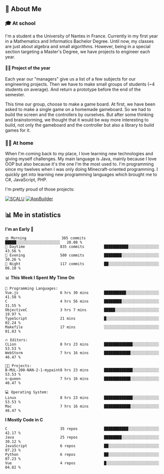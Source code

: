 ## 👀 About Me

### 🎓 At school

I'm a student a the University of Nantes in France. Currently in my first year in a Mathematics and Informatics Bachelor Degree. Until now, my classes are just about algebra and small algorithms. However, being in a special section targeting a Master's Degree, we have projects to engineer each year. 

#### 🔧🔬 Project of the year

Each year our "managers" give us a list of a few subjects for our engineering projects. Then we have to make small groups of students (~4 students on average). And return a prototype before the end of the semester.

This time our group, choose to make a game board. At first, we have been asked to make a single game on a homemade gameboard. So we had to build the screen and the controllers by ourselves. 
But after some thinking and brainstorming, we thought that it would be way more interesting to build, not only the gameboard and the controller but also a library to build games for it.

### 👨‍💻 At home

When I'm coming back to my place, I love learning new technologies and giving myself challenges. My main language is Java, mainly because I love OOP but also because it's the one I'm the most used to. I'm programming since my twelves when I was only doing Minecraft-oriented programming.  I quickly get into learning new programming languages which brought me to C#, JavaScript, PHP. 

I'm pretty proud of those projects:

[![SCALU](https://github-readme-stats.vercel.app/api/pin?username=renardfute&repo=SCALU)](https://github.com/renardfute/scalu)
[![AppBuilder](https://github-readme-stats.vercel.app/api/pin?username=pulsedev2&repo=AppBuilder)](https://github.com/pulsedev2/AppBuilder)

## 📊 Me in statistics
<!--START_SECTION:waka-->
**I'm an Early 🐤** 

```text
🌞 Morning                385 commits         █████░░░░░░░░░░░░░░░░░░░░   20.08 % 
🌆 Daytime                835 commits         ███████████░░░░░░░░░░░░░░   43.56 % 
🌃 Evening                580 commits         ████████░░░░░░░░░░░░░░░░░   30.26 % 
🌙 Night                  117 commits         ██░░░░░░░░░░░░░░░░░░░░░░░   06.10 % 
```


📊 **This Week I Spent My Time On** 

```text
💬 Programming Languages: 
Vue.js                   6 hrs 30 mins       ██████████░░░░░░░░░░░░░░░   41.58 % 
C                        4 hrs 56 mins       ████████░░░░░░░░░░░░░░░░░   31.55 % 
ObjectiveC               3 hrs 7 mins        █████░░░░░░░░░░░░░░░░░░░░   19.97 % 
TypeScript               21 mins             █░░░░░░░░░░░░░░░░░░░░░░░░   02.24 % 
Makefile                 17 mins             ░░░░░░░░░░░░░░░░░░░░░░░░░   01.83 % 

🔥 Editors: 
CLion                    8 hrs 23 mins       █████████████░░░░░░░░░░░░   53.53 % 
WebStorm                 7 hrs 16 mins       ████████████░░░░░░░░░░░░░   46.47 % 

🐱‍💻 Projects: 
B-MUL-200-NAN-2-1-mypaint8 hrs 23 mins       █████████████░░░░░░░░░░░░   53.53 % 
n-queen                  7 hrs 16 mins       ████████████░░░░░░░░░░░░░   46.47 % 

💻 Operating System: 
Linux                    8 hrs 23 mins       █████████████░░░░░░░░░░░░   53.53 % 
Mac                      7 hrs 16 mins       ████████████░░░░░░░░░░░░░   46.47 % 
```

**I Mostly Code in C** 

```text
C                        35 repos            ███████████░░░░░░░░░░░░░░   42.17 % 
Java                     25 repos            ████████░░░░░░░░░░░░░░░░░   30.12 % 
JavaScript               6 repos             ██░░░░░░░░░░░░░░░░░░░░░░░   07.23 % 
Python                   6 repos             ██░░░░░░░░░░░░░░░░░░░░░░░   07.23 % 
Vue                      4 repos             █░░░░░░░░░░░░░░░░░░░░░░░░   04.82 % 
```




<!--END_SECTION:waka-->
